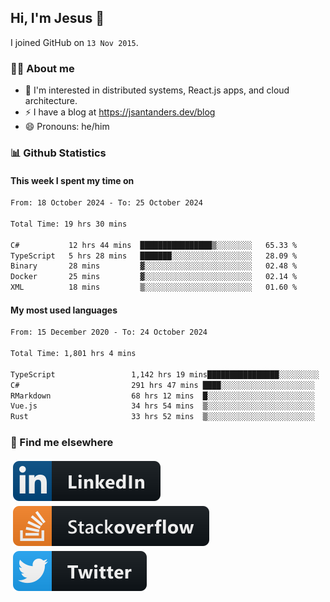 ## Hi, I'm Jesus 👋

I joined GitHub on `13 Nov 2015`.

<!-- Talking about you -->

### 👨‍💻 About me

- 👦 I'm interested in distributed systems, React.js apps, and cloud architecture.
- ⚡️ I have a blog at <https://jsantanders.dev/blog>
- 😄 Pronouns: he/him

### 📊 Github Statistics

#### This week I spent my time on

<!--START_SECTION:weekly-->

```txt
From: 18 October 2024 - To: 25 October 2024

Total Time: 19 hrs 30 mins

C#           12 hrs 44 mins  ████████████████▒░░░░░░░░   65.33 %
TypeScript   5 hrs 28 mins   ███████░░░░░░░░░░░░░░░░░░   28.09 %
Binary       28 mins         ▓░░░░░░░░░░░░░░░░░░░░░░░░   02.48 %
Docker       25 mins         ▓░░░░░░░░░░░░░░░░░░░░░░░░   02.14 %
XML          18 mins         ▒░░░░░░░░░░░░░░░░░░░░░░░░   01.60 %
```

<!--END_SECTION:weekly-->

#### My most used languages

<!--START_SECTION:alltime-->

```txt
From: 15 December 2020 - To: 24 October 2024

Total Time: 1,801 hrs 4 mins

TypeScript                 1,142 hrs 19 mins████████████████░░░░░░░░░   63.42 %
C#                         291 hrs 47 mins ████░░░░░░░░░░░░░░░░░░░░░   16.20 %
RMarkdown                  68 hrs 12 mins  █░░░░░░░░░░░░░░░░░░░░░░░░   03.79 %
Vue.js                     34 hrs 54 mins  ▒░░░░░░░░░░░░░░░░░░░░░░░░   01.94 %
Rust                       33 hrs 52 mins  ▒░░░░░░░░░░░░░░░░░░░░░░░░   01.88 %
```

<!--END_SECTION:alltime-->

### 📢 Find me elsewhere

<p>
  <a target="_blank" href="https://linkedin.com/in/jsantanders">
    <img src="https://github.com/jsantanders/jsantanders/blob/master/img/linkedin.svg" alt="LinkedIn" style="vertical-align:top; margin:4px">
  </a>
  
  <a target="_blank" href="https://stackoverflow.com/users/7318331/jesus-santander">
    <img src="https://github.com/jsantanders/jsantanders/blob/master/img/stackoverflow.svg" alt="StackOverflow" style="vertical-align:top; margin:4px">
  </a>
  
  <a target="_blank" href="http://twitter.com/jsantanders">
    <img src="https://github.com/jsantanders/jsantanders/blob/master/img/twitter.svg" alt="Twitter" style="vertical-align:top; margin:4px">
  </a>
</p>
